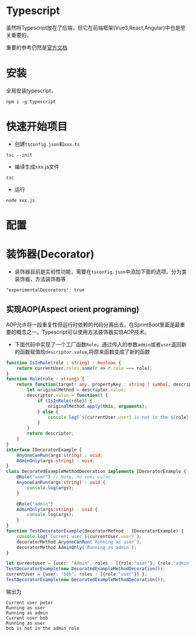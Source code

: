 # Typescript
虽然将Typescript放在了后端，但它在前端框架(Vue3,React,Angular)中也是至关重要的。

重要的参考仍然是[官方文档](https://www.typescriptlang.org/docs/handbook/intro.html)
# 安装
全局安装typescript，
```
npm i -g typescript
```
# 快速开始项目
+ 创建`tsconfig.json`和`xxx.ts`
```
tsc --init
```
+ 编译生成xxx.js文件
```
tsc
```
+ 运行
```
node xxx.js
```

# 配置

# 装饰器(Decorator)
+ 装饰器目前是实验性功能，需要在`tsconfig.json`中添加下面的选项。分为类装饰器，方法装饰器等
```
"experimentalDecorators": true
```
## 实现AOP(Aspect orient programing)
AOP允许将一段重复性但运行时依赖的代码分离出去，在SprintBoot里面是最重要的概念之一。Typescript可以使用方法装饰器实现AOP技术。
+ 下面代码中实现了一个工厂函数`Role`，通过传入的参数`admin`或者`user`返回新的函数赋值给`descriptor.value`,将原来函数变成了新的函数
```typescript
function IsInRole(role : string) : boolean {
    return currentUser.roles.some(r => r.role === role);
}
function Role(role : string) {
    return function(target: any, propertyKey : string | symbol, descriptor : PropertyDescriptor) {
        let originalMethod = descriptor.value;
        descriptor.value = function() {
            if (IsInRole(role)) {
                originalMethod.apply(this, arguments);
            } else {
                console.log(`${currentUser.user} is not in the ${role} role`);
            }
        }
        return descriptor;
    }
}
interface IDecoratorExample {
    AnyoneCanRun(args:string) : void;
    AdminOnly(args:string) : void;
}
class DecoratedExampleMethodDecoration implements IDecoratorExample {
    @Role("user") // Note, no semi-colon
    AnyoneCanRun(args:string) : void {
        console.log(args);
    }

    @Role("admin")
    AdminOnly(args:string) : void {
        console.log(args);
    }
}
function TestDecoratorExample(decoratorMethod : IDecoratorExample) {
    console.log(`Current user ${currentUser.user}`);
    decoratorMethod.AnyoneCanRun(`Running as user`);
    decoratorMethod.AdminOnly(`Running as admin`);        
}

let currentUser = {user: "Admin", roles : [{role:"user"}, {role:"admin"}] };
TestDecoratorExample(new DecoratedExampleMethodDecoration());
currentUser = {user: "bob", roles : [{role:"user"}] };
TestDecoratorExample(new DecoratedExampleMethodDecoration());
```
输出为
```
Current user peter
Running as user
Running as admin
Current user bob
Running as user
bob is not in the admin role
```
